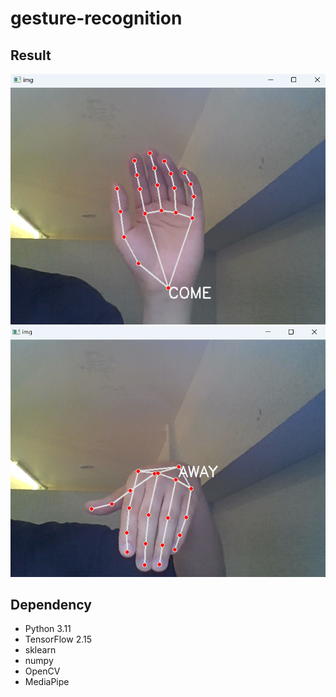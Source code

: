 # gesture-recognition

## Result
<img src="result/COME.png" width="512px">
<img src="result/AWAY.png" width="512px">



## Dependency

- Python 3.11
- TensorFlow 2.15
- sklearn
- numpy
- OpenCV
- MediaPipe

